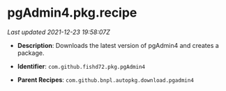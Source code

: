 # pgAdmin4.pkg.recipe

_Last updated 2021-12-23 19:58:07Z_

- **Description**: Downloads the latest version of pgAdmin4 and creates a package.

- **Identifier**: `com.github.fishd72.pkg.pgAdmin4`

- **Parent Recipes**: `com.github.bnpl.autopkg.download.pgadmin4`